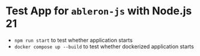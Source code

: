 # Test App for `ableron-js` with Node.js 21

* `npm run start` to test whether application starts
* `docker compose up --build` to test whether dockerized application starts
